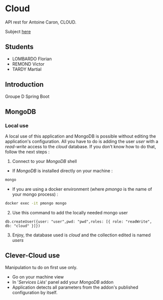# Cloud
API rest for Antoine Caron, CLOUD.

Subject [here](https://slashgear.github.io/cloud/)

## Students
 - LOMBARDO Florian
 - REMOND Victor
 - TARDY Martial

## Introduction
Groupe D
Spring Boot

## MongoDB

### Local use
A local use of this application and MongoDB is possible without editing the application's configuration.
All you have to do is adding the user *user* with a *read-write* access to the *cloud* database.
If you don't know how to do that, follow the next steps :
 1. Connect to your *MongoDB* shell
  * If *MongoDB* is installed directly on your machine :
  ```sh
  mongo
  ```
  * If you are using a docker environment (where *pmongo* is the name of your mongo process) :
  ```sh
  docker exec -it pmongo mongo
  ```
 2. Use this command to add the locally needed mongo user
 ```mongodb
 db.createUser({user: "user",pwd: "pwd",roles: [{ role: "readWrite", db: "cloud" }]})
 ```
 3. Enjoy, the database used is *cloud* and the collection edited is named *users*

## Clever-Cloud use
Manipulation tu do on first use only.
 * Go on your machine view
 * In '*Services Liés*' panel add your *MongoDB* addon
 * Application detects all parameters from the addon's published configuration by itself.
